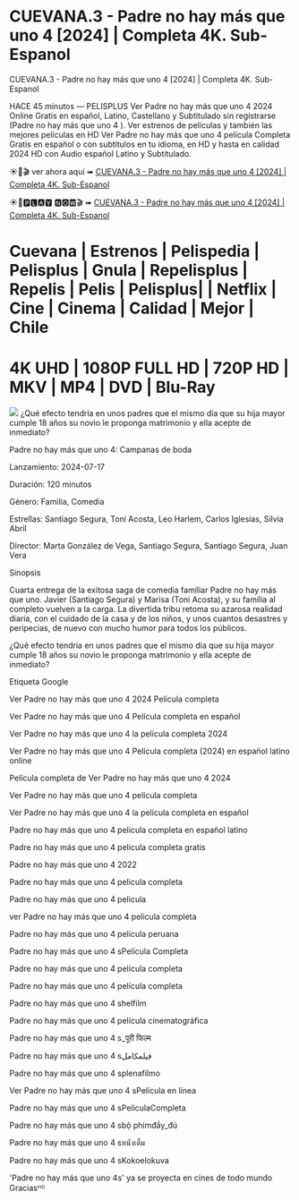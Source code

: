 # CUEVANA.3 - Padre no hay más que uno 4  [2024] | Completa 4K. Sub-Espanol

CUEVANA.3 - Padre no hay más que uno 4  [2024] | Completa 4K. Sub-Espanol

HACE 45 minutos — PELISPLUS Ver Padre no hay más que uno 4  2024 Online Gratis en español, Latino, Castellano y Subtitulado sin registrarse (Padre no hay más que uno 4 ). Ver estrenos de películas y también las mejores películas en HD Ver Padre no hay más que uno 4  película Completa Gratis en español o con subtítulos en tu idioma, en HD y hasta en calidad 2024 HD con Audio español Latino y Subtitulado.

☀🔴🎬 ver ahora aquí ➠  [CUEVANA.3 - Padre no hay más que uno 4  [2024] | Completa 4K. Sub-Espanol](https://ranzmovie.com/es/movie/1030076/padre-no-hay-mas-que-uno-4)

☀🔴🅿🅻🅰🆈 🅽🅾🆆🎬 ➠  [CUEVANA.3 - Padre no hay más que uno 4  [2024] | Completa 4K. Sub-Espanol](https://ranzmovie.com/en/movie/1030076/padre-no-hay-mas-que-uno-4)

<h1>Cuevana | Estrenos | Pelispedia | Pelisplus | Gnula | Repelisplus | Repelis | Pelis | Pelisplus| | Netflix | Cine | Cinema | Calidad | Mejor | Chile</h1>
<h1>4K UHD | 1080P FULL HD | 720P HD | MKV | MP4 | DVD | Blu-Ray</h1>
<img src="https://i.ytimg.com/vi/OfTyh29l5AM/maxresdefault.jpg" />
¿Qué efecto tendría en unos padres que el mismo día que su hija mayor cumple 18 años su novio le proponga matrimonio y ella acepte de inmediato?

Padre no hay más que uno 4: Campanas de boda

Lanzamiento: 2024-07-17

Duración: 120 minutos

Género: Familia, Comedia

Estrellas: Santiago Segura, Toni Acosta, Leo Harlem, Carlos Iglesias, Silvia Abril

Director: Marta González de Vega, Santiago Segura, Santiago Segura, Juan Vera

Sinopsis

Cuarta entrega de la exitosa saga de comedia familiar Padre no hay más que uno. Javier (Santiago Segura) y Marisa (Toni Acosta), y su familia al completo vuelven a la carga. La divertida tribu retoma su azarosa realidad diaria, con el cuidado de la casa y de los niños, y unos cuantos desastres y peripecias, de nuevo con mucho humor para todos los públicos.

¿Qué efecto tendría en unos padres que el mismo día que su hija mayor cumple 18 años su novio le proponga matrimonio y ella acepte de inmediato?

Etiqueta Google

Ver Padre no hay más que uno 4 2024 Película completa

Ver Padre no hay más que uno 4 Película completa en español

Ver Padre no hay más que uno 4 la película completa 2024

Ver Padre no hay más que uno 4 Película completa (2024) en español latino online

Película completa de Ver Padre no hay más que uno 4 2024

Ver Padre no hay más que uno 4 película completa

Ver Padre no hay más que uno 4 la película completa en español

Padre no hay más que uno 4 pelicula completa en español latino

Padre no hay más que uno 4 pelicula completa gratis

Padre no hay más que uno 4 2022

Padre no hay más que uno 4 pelicula completa

Padre no hay más que uno 4 pelicula

ver Padre no hay más que uno 4 pelicula completa

Padre no hay más que uno 4 pelicula peruana

Padre no hay más que uno 4 sPelícula Completa

Padre no hay más que uno 4 película completa

Padre no hay más que uno 4 película completa

Padre no hay más que uno 4 shelfilm

Padre no hay más que uno 4 película cinematográfica

Padre no hay más que uno 4 s_पूरी फिल्म

Padre no hay más que uno 4 sفيلمكامل

Padre no hay más que uno 4 splenafilmo

Ver Padre no hay más que uno 4 sPelícula en línea

Padre no hay más que uno 4 sPeliculaCompleta

Padre no hay más que uno 4 sbộ phimđầy_đủ

Padre no hay más que uno 4 sหนังเต็ม

Padre no hay más que uno 4 sKokoelokuva

'Padre no hay más que uno 4s' ya se proyecta en cines de todo mundo Graciasᴴᴰ
